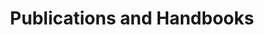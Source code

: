 ---
order: 6
spoke: More Resources
href: https://www.benefits.va.gov/INSURANCE/ins_publications.asp
title: Publications and Handbooks
---